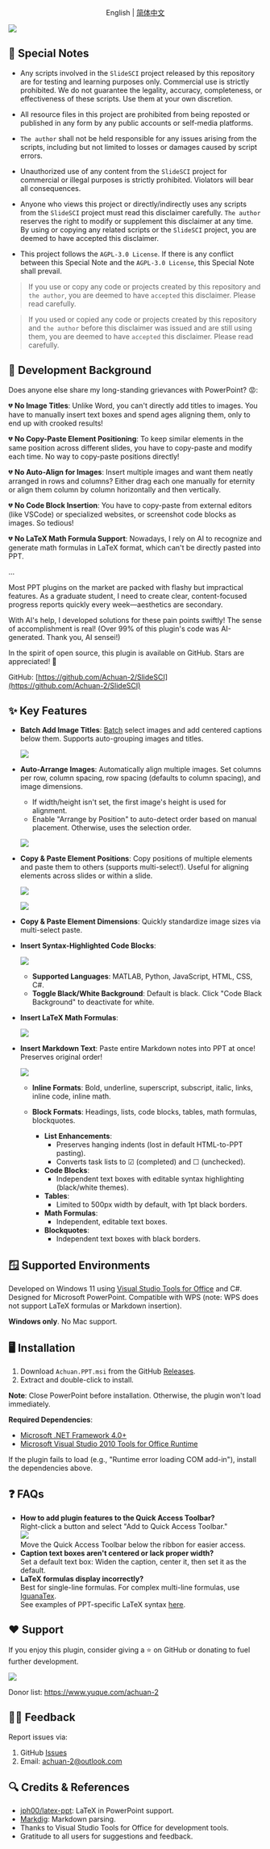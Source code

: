 <div align="center">

English | [简体中文](README.md)

</div>

![](https://fastly.jsdelivr.net/gh/Achuan-2/PicBed/assets/20250117115019-2025-01-17.png)

## 📄 Special Notes

* Any scripts involved in the `SlideSCI` project released by this repository are for testing and learning purposes only. Commercial use is strictly prohibited. We do not guarantee the legality, accuracy, completeness, or effectiveness of these scripts. Use them at your own discretion.

* All resource files in this project are prohibited from being reposted or published in any form by any public accounts or self-media platforms.

* `The author` shall not be held responsible for any issues arising from the scripts, including but not limited to losses or damages caused by script errors.

* Unauthorized use of any content from the `SlideSCI` project for commercial or illegal purposes is strictly prohibited. Violators will bear all consequences.

* Anyone who views this project or directly/indirectly uses any scripts from the `SlideSCI` project must read this disclaimer carefully. `The author` reserves the right to modify or supplement this disclaimer at any time. By using or copying any related scripts or the `SlideSCI` project, you are deemed to have accepted this disclaimer.

* This project follows the `AGPL-3.0 License`. If there is any conflict between this Special Note and the `AGPL-3.0 License`, this Special Note shall prevail.

> If you use or copy any code or projects created by this repository and `the author`, you are deemed to have `accepted` this disclaimer. Please read carefully.

> If you used or copied any code or projects created by this repository and `the author` before this disclaimer was issued and are still using them, you are deemed to have `accepted` this disclaimer. Please read carefully.

## 📝 Development Background

Does anyone else share my long-standing grievances with PowerPoint? 😡:

💔 **No Image Titles**: Unlike Word, you can't directly add titles to images. You have to manually insert text boxes and spend ages aligning them, only to end up with crooked results!

💔 **No Copy-Paste Element Positioning**: To keep similar elements in the same position across different slides, you have to copy-paste and modify each time. No way to copy-paste positions directly!

💔 **No Auto-Align for Images**: Insert multiple images and want them neatly arranged in rows and columns? Either drag each one manually for eternity or align them column by column horizontally and then vertically.

💔 **No Code Block Insertion**: You have to copy-paste from external editors (like VSCode) or specialized websites, or screenshot code blocks as images. So tedious!

💔 **No LaTeX Math Formula Support**: Nowadays, I rely on AI to recognize and generate math formulas in LaTeX format, which can't be directly pasted into PPT.

...

Most PPT plugins on the market are packed with flashy but impractical features. As a graduate student, I need to create clear, content-focused progress reports quickly every week—aesthetics are secondary.

With AI's help, I developed solutions for these pain points swiftly! The sense of accomplishment is real! (Over 99% of this plugin's code was AI-generated. Thank you, AI sensei!)

In the spirit of open source, this plugin is available on GitHub. Stars are appreciated! 🌟

GitHub: [https://github.com/Achuan-2/SlideSCI](https://github.com/Achuan-2/SlideSCI)

## ✨ Key Features

* **Batch Add Image Titles**: <u>Batch</u> select images and add centered captions below them. Supports auto-grouping images and titles.

  ![](https://fastly.jsdelivr.net/gh/Achuan-2/PicBed/assets/20250116004806-2025-01-16.png)
* **Auto-Arrange Images**: Automatically align multiple images. Set columns per row, column spacing, row spacing (defaults to column spacing), and image dimensions.

  * If width/height isn't set, the first image's height is used for alignment.
  * Enable "Arrange by Position" to auto-detect order based on manual placement. Otherwise, uses the selection order.

  ![](https://fastly.jsdelivr.net/gh/Achuan-2/PicBed/assets/20250116004816-2025-01-16.png)
* **Copy & Paste Element Positions**: Copy positions of multiple elements and paste them to others (supports multi-select!). Useful for aligning elements across slides or within a slide.

  ![](https://fastly.jsdelivr.net/gh/Achuan-2/PicBed/assets/复制粘贴位置-2025-01-17.gif)

  ![](https://fastly.jsdelivr.net/gh/Achuan-2/PicBed/assets/复制粘贴位置-2025-01-16.gif)
* **Copy & Paste Element Dimensions**: Quickly standardize image sizes via multi-select paste.
* **Insert Syntax-Highlighted Code Blocks**:

  ![](https://fastly.jsdelivr.net/gh/Achuan-2/PicBed/assets/20250116004856-2025-01-16.png)

  * **Supported Languages**: MATLAB, Python, JavaScript, HTML, CSS, C#.
  * **Toggle Black/White Background**: Default is black. Click "Code Black Background" to deactivate for white.
* **Insert LaTeX Math Formulas**:

  ![](https://fastly.jsdelivr.net/gh/Achuan-2/PicBed/assets/20250116004910-2025-01-16.png)
* **Insert Markdown Text**: Paste entire Markdown notes into PPT at once! Preserves original order!

  ![](https://fastly.jsdelivr.net/gh/Achuan-2/PicBed/assets/20250116004919-2025-01-16.png)

  * **Inline Formats**: Bold, underline, superscript, subscript, italic, links, inline code, inline math.
  * **Block Formats**: Headings, lists, code blocks, tables, math formulas, blockquotes.

    * **List Enhancements**:
      * Preserves hanging indents (lost in default HTML-to-PPT pasting).
      * Converts task lists to ☑ (completed) and ☐ (unchecked).
    * **Code Blocks**:
      * Independent text boxes with editable syntax highlighting (black/white themes).
    * **Tables**:
      * Limited to 500px width by default, with 1pt black borders.
    * **Math Formulas**:
      * Independent, editable text boxes.
    * **Blockquotes**:
      * Independent text boxes with black borders.

## 🪟 Supported Environments

Developed on Windows 11 using [Visual Studio Tools for Office](https://www.visualstudio.com/de/vs/office-tools/) and C#. Designed for Microsoft PowerPoint. Compatible with WPS (note: WPS does not support LaTeX formulas or Markdown insertion).

**Windows only**. No Mac support.

## 🖥️ Installation

1. Download `Achuan.PPT.msi` from the GitHub [Releases](https://github.com/Achuan-2/my_ppt_plugin/releases).
2. Extract and double-click to install.

**Note**: Close PowerPoint before installation. Otherwise, the plugin won't load immediately.

**Required Dependencies**:
- [Microsoft .NET Framework 4.0+](https://www.microsoft.com/zh-cn/download/details.aspx?id=17718)
- [Microsoft Visual Studio 2010 Tools for Office Runtime](https://www.microsoft.com/zh-cn/download/details.aspx?id=105522)

If the plugin fails to load (e.g., "Runtime error loading COM add-in"), install the dependencies above.

## ❓ FAQs

* **How to add plugin features to the Quick Access Toolbar?**  
  Right-click a button and select "Add to Quick Access Toolbar."  
  ![](https://fastly.jsdelivr.net/gh/Achuan-2/PicBed/assets/PixPin_2025-01-16_16-56-07-2025-01-16.png)  
  Move the Quick Access Toolbar below the ribbon for easier access.
* **Caption text boxes aren't centered or lack proper width?**  
  Set a default text box: Widen the caption, center it, then set it as the default.
* **LaTeX formulas display incorrectly?**  
  Best for single-line formulas. For complex multi-line formulas, use [IguanaTex](https://github.com/Jonathan-LeRoux/IguanaTex).  
  See examples of PPT-specific LaTeX syntax [here](https://github.com/Achuan-2/my_ppt_plugin/issues/7).

## ❤️ Support

If you enjoy this plugin, consider giving a ⭐ on GitHub or donating to fuel further development.  

![](https://fastly.jsdelivr.net/gh/Achuan-2/PicBed/assets/20241118182532-2024-11-18.png)

Donor list: https://www.yuque.com/achuan-2

## 👨‍💻 Feedback

Report issues via:
1. GitHub [Issues](https://github.com/Achuan-2/my_ppt_plugin/issues)
2. Email: [achuan-2@outlook.com](mailto:achuan-2@outlook.com)

## 🔍 Credits & References

* [jph00/latex-ppt](https://github.com/jph00/latex-ppt): LaTeX in PowerPoint support.
* [Markdig](https://github.com/xoofx/markdig): Markdown parsing.
* Thanks to Visual Studio Tools for Office for development tools.
* Gratitude to all users for suggestions and feedback.